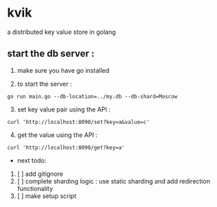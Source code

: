 # kvik
a distributed key value store in golang


## start the db server : 

1. make sure you have go installed

2. to start the server :  

```shell
go run main.go --db-location=../my.db --db-shard=Moscow
```

3. set key value pair using the API : 
```shell
curl 'http://localhost:8090/set?key=a&value=c'
```

4. get the value using the API :
```shell
curl 'http://localhost:8090/get?key=a'
```

- next todo:

1.  [ ] add gitignore
2.  [ ] complete sharding logic : use static sharding and add redirection functionality
3.  [ ] make setup script
